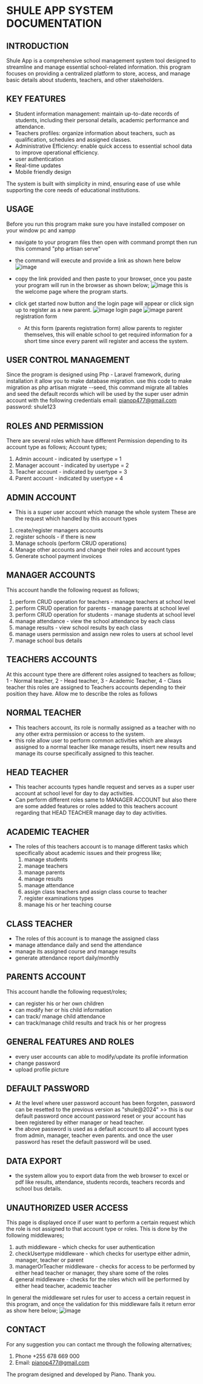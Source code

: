 # SHULE APP SYSTEM DOCUMENTATION

## INTRODUCTION
Shule App is a comprehensive school management system tool designed to streamline and manage essential school-related information. this program focuses on providing a centralized platform to store, access, and manage basic details about students, teachers, and other stakeholders.

## KEY FEATURES
- Student information management: maintain up-to-date records of students, including their personal details, academic performance and attendance.
- Teachers profiles: organize information about teachers, such as qualification, schedules and assigned classes.
- Administrative Efficiency: enable quick access to essential school data to improve operational efficiency.
- user authentication
- Real-time updates
- Mobile friendly design

The system is built with simplicity in mind, ensuring ease of use while supporting the core needs of educational institutions.

## USAGE
Before you run this program make sure you have installed composer on your window pc and xampp
- navigate to your program files then open with command prompt then run this command "php artisan serve"
- the command will execute and provide a link as shown here below
  ![image](https://github.com/user-attachments/assets/7daea91d-ef3f-433c-9c82-98c1dd7a55ff)
- copy the link provided and then paste to your browser, once you paste your program will run in the browser as shown below;
![image](https://github.com/user-attachments/assets/bef3e37b-c7a7-44a4-aac6-78688f16507f)
this is the welcome page where the program starts.

- click get started now button and the login page will appear or click sign up to register as a new parent.
  ![image](https://github.com/user-attachments/assets/c9ece1e5-2089-4d56-b1c5-fda147dd185d)
  login page
  ![image](https://github.com/user-attachments/assets/a9539ae4-fbb8-4fc2-b127-9f77e90b33bc)
  parent registration form
  - At this form (parents registration form) allow parents to register themselves, this will enable school to get required information for a short time since every parent will register and access the system.
 
## USER CONTROL MANAGEMENT
Since the program is designed using Php - Laravel framework, during installation it allow you to make database migration. use this code to make migration as php artisan migrate --seed, this command migrate all tables and seed the default records which will be used by the super user admin account with the following credentials
email: pianop477@gmail.com
password: shule123

## ROLES AND PERMISSION
There are several roles which have different Permission depending to its account type as follows;
Account types;
1. Admin account - indicated by usertype = 1
2. Manager account - indicated by usertype = 2
3. Teacher account - indicated by usertype = 3
4. Parent account - indicated by usertype = 4

## ADMIN ACCOUNT
- This is a super user account which manage the whole system
These are the request which handled by this account types
1. create/register managers accounts
2. register schools - if there is new
3. Manage schools (perform CRUD operations)
4. Manage other accounts and change their roles and account types
5. Generate school payment invoices

## MANAGER ACCOUNTS
This account handle the following request as follows;
1. perform CRUD operation for teachers - manage teachers at school level
2. perform CRUD operation for parents - manage parents at school level
3. perform CRUD operation for students - manage students at school level
4. manage attendance - view the school attendance by each class
5. manage results - view school results by each class
6. manage users permission and assign new roles to users at school level
7. manage school bus details

## TEACHERS ACCOUNTS
At this account type there are different roles assigned to teachers as follow;
1 - Normal teacher, 2 -  Head teacher, 3 - Academic Teacher, 4 - Class teacher
this roles are assigned to Teachers accounts depending to their position they have. Allow me to describe the roles as follows

## NORMAL TEACHER
- This teachers account, its role is normally assigned as a teacher with no any other extra permission or access to the system.
- this role allow user to perform common activities which are always assigned to a normal teacher like manage results, insert new results and manage its course specifically assigned to this teacher.

## HEAD TEACHER
- This teacher accounts types handle request and serves as a super user account at school level for day to day activities.
- Can perform different roles same to MANAGER ACCOUNT but also there are some added features or roles added to this teachers account regarding that HEAD TEACHER manage day to day activities.

## ACADEMIC TEACHER
- The roles of this teachers account is to manage different tasks which specifically about academic issues and their progress like;
  1. manage students
  2. manage teachers
  3. manage parents
  4. manage results
  5. manage attendance
  6. assign class teachers and assign class course to teacher
  7. register examinations types
  8. manage his or her teaching course
 
## CLASS TEACHER
- The roles of this account is to manage the assigned class
- manage attendance daily and send the attendance
- manage its assigned course and manage results
- generate attendance report daily/monthly


## PARENTS ACCOUNT
This account handle the following request/roles;
- can register his or her own children
- can modify her or his child information
- can track/ manage child attendance
- can track/manage child results and track his or her progress

## GENERAL FEATURES AND ROLES
- every user accounts can able to modify/update its profile information
- change password
- upload profile picture

## DEFAULT PASSWORD 
- At the level where user password account has been forgoten, password can be resetted to the previous version as "shule@2024" >> this is our default password once account password reset or your account has been registered by either manager or head teacher.
- the above password is used as a default account to all account types from admin, manager, teacher even parents. and once the user password has reset the default password will be used.

## DATA EXPORT
- the system allow you to export data from the web browser to excel or pdf like results, attendance, students records, teachers records and school bus details.

## UNAUTHORIZED USER ACCESS
This page is displayed once if user want to perform a certain request which the role is not assigned to that account type or roles. This is done by the following middlewares;
1. auth middleware - which checks for user authentication
2. checkUsertype middleware - which checks for usertype either admin, manager, teacher or parent
3. managerOrTeacher middleware - checks for access to be performed by either head teacher or manager, they share some of the roles
4. general middleware - checks for the roles which will be performed by either head teacher, academic teacher

In general the middleware set rules for user to access a certain request in this program, and once the validation for this middleware fails it return error as show here below;
![image](https://github.com/user-attachments/assets/d47c94c5-860c-45cc-881b-d0ad2015ad4e)

## CONTACT
For any suggestion you can contact me through the following alternatives;
1. Phone +255 678 669 000
2. Email: pianop477@gmail.com

The program designed and developed by Piano.
Thank you.



